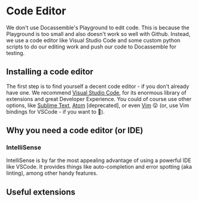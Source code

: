# Code Editor

We don't use Docassemble's Playground to edit code. This is because the Playground is too small and also doesn't work so well with Github. Instead, we use a code editor like Visual Studio Code and some custom python scripts to do our editing work and push our code to Docassemble for testing.

## Installing a code editor

The first step is to find yourself a decent code editor - if you don't already have one. We recommend [Visual Studio Code](https://code.visualstudio.com/Download), for its enormous library of extensions and great Developer Experience. You could of course use other options, like [Sublime Text](https://www.sublimetext.com/), [Atom](https://atom.io/) [deprecated], or even [Vim](https://www.vim.org/download.php) :astonished: (or, use Vim bindings for VSCode - if you want to :exploding_head:).

## Why you need a code editor (or IDE)

### IntelliSense

IntelliSense is by far the most appealing advantage of using a powerful IDE like VSCode. It provides things like auto-completion and error spotting (aka linting), among other handy features.

## Useful extensions
